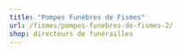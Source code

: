 ```yaml
---
title: "Pompes Funèbres de Fismes"
url: /fismes/pompes-funebres-de-fismes-2/
shop: directeurs de funérailles
---
```

